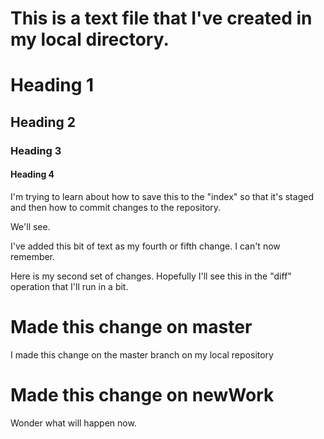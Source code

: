 This is a text file that I've created in my local directory.
======================================================================

# Heading 1
## Heading 2
### Heading 3
#### Heading 4

I'm trying to learn about how to save this to the "index" so that it's staged and then how to commit changes to the repository.

We'll see.

I've added this bit of text as my fourth or fifth change.  I can't now remember.

Here is my second set of changes.  Hopefully I'll see this in the "diff" operation that
I'll run in a bit.

Made this change on master
============================
I made this change on the master branch on my local repository

Made this change on newWork
==============================
Wonder what will happen now.
